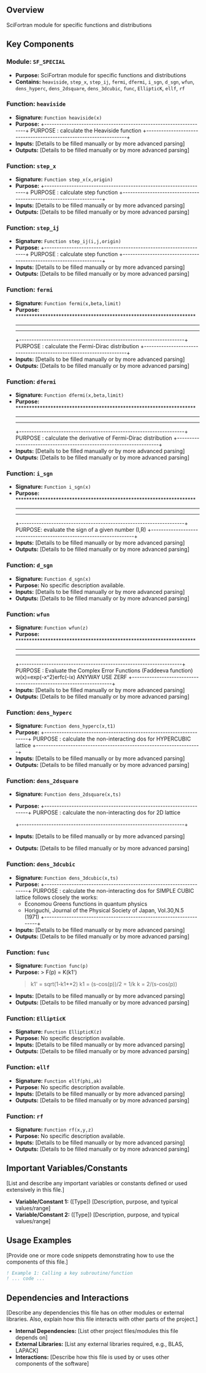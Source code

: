 ## Overview

SciFortran module for specific functions and distributions

## Key Components

### Module: `SF_SPECIAL`
- **Purpose:** SciFortran module for specific functions and distributions
- **Contains:** `heaviside`, `step_x`, `step_ij`, `fermi`, `dfermi`, `i_sgn`, `d_sgn`, `wfun`, `dens_hyperc`, `dens_2dsquare`, `dens_3dcubic`, `func`, `EllipticK`, `ellf`, `rf`

### Function: `heaviside`
- **Signature:** `Function heaviside(x)`
- **Purpose:** +------------------------------------------------------------------+
  PURPOSE  : calculate the Heaviside  function
  +------------------------------------------------------------------+
- **Inputs:** [Details to be filled manually or by more advanced parsing]
- **Outputs:** [Details to be filled manually or by more advanced parsing]

### Function: `step_x`
- **Signature:** `Function step_x(x,origin)`
- **Purpose:** +------------------------------------------------------------------+
  PURPOSE  : calculate step function
  +------------------------------------------------------------------+
- **Inputs:** [Details to be filled manually or by more advanced parsing]
- **Outputs:** [Details to be filled manually or by more advanced parsing]

### Function: `step_ij`
- **Signature:** `Function step_ij(i,j,origin)`
- **Purpose:** +------------------------------------------------------------------+
  PURPOSE  : calculate step function
  +------------------------------------------------------------------+
- **Inputs:** [Details to be filled manually or by more advanced parsing]
- **Outputs:** [Details to be filled manually or by more advanced parsing]

### Function: `fermi`
- **Signature:** `Function fermi(x,beta,limit)`
- **Purpose:** *******************************************************************
  *******************************************************************
  *******************************************************************
  +-------------------------------------------------------------------+
  PURPOSE  : calculate the Fermi-Dirac distribution
  +-------------------------------------------------------------------+
- **Inputs:** [Details to be filled manually or by more advanced parsing]
- **Outputs:** [Details to be filled manually or by more advanced parsing]

### Function: `dfermi`
- **Signature:** `Function dfermi(x,beta,limit)`
- **Purpose:** *******************************************************************
  *******************************************************************
  *******************************************************************
  +-------------------------------------------------------------------+
  PURPOSE  : calculate the derivative of Fermi-Dirac distribution
  +-------------------------------------------------------------------+
- **Inputs:** [Details to be filled manually or by more advanced parsing]
- **Outputs:** [Details to be filled manually or by more advanced parsing]

### Function: `i_sgn`
- **Signature:** `Function i_sgn(x)`
- **Purpose:** *******************************************************************
  *******************************************************************
  *******************************************************************
  +-------------------------------------------------------------------+
  PURPOSE:  evaluate the sign of a given number (I,R)
  +-------------------------------------------------------------------+
- **Inputs:** [Details to be filled manually or by more advanced parsing]
- **Outputs:** [Details to be filled manually or by more advanced parsing]

### Function: `d_sgn`
- **Signature:** `Function d_sgn(x)`
- **Purpose:** No specific description available.
- **Inputs:** [Details to be filled manually or by more advanced parsing]
- **Outputs:** [Details to be filled manually or by more advanced parsing]

### Function: `wfun`
- **Signature:** `Function wfun(z)`
- **Purpose:** *******************************************************************
  *******************************************************************
  *******************************************************************
  +------------------------------------------------------------------+
  PURPOSE  : Evaluate the Complex Error Functions (Faddeeva function)
  w(x)=exp(-x^2)erfc(-ix)
  ANYWAY USE ZERF
  +------------------------------------------------------------------+
- **Inputs:** [Details to be filled manually or by more advanced parsing]
- **Outputs:** [Details to be filled manually or by more advanced parsing]

### Function: `dens_hyperc`
- **Signature:** `Function dens_hyperc(x,t1)`
- **Purpose:** +-------------------------------------------------------------------+
  PURPOSE  : calculate the non-interacting dos for HYPERCUBIC lattice
  +-------------------------------------------------------------------+
- **Inputs:** [Details to be filled manually or by more advanced parsing]
- **Outputs:** [Details to be filled manually or by more advanced parsing]

### Function: `dens_2dsquare`
- **Signature:** `Function dens_2dsquare(x,ts)`
- **Purpose:** +-------------------------------------------------------------------+
  PURPOSE  : calculate the non-interacting dos for 2D lattice

  +-------------------------------------------------------------------+
- **Inputs:** [Details to be filled manually or by more advanced parsing]
- **Outputs:** [Details to be filled manually or by more advanced parsing]

### Function: `dens_3dcubic`
- **Signature:** `Function dens_3dcubic(x,ts)`
- **Purpose:** +-------------------------------------------------------------------+
  PURPOSE  : calculate the non-interacting dos for SIMPLE CUBIC lattice
  follows closely the works:
  + Economou Greens functions in quantum physics
  + Horiguchi, Journal of the Physical Society of Japan, Vol.30,N.5 (1971)
  +-------------------------------------------------------------------+
- **Inputs:** [Details to be filled manually or by more advanced parsing]
- **Outputs:** [Details to be filled manually or by more advanced parsing]

### Function: `func`
- **Signature:** `Function func(p)`
- **Purpose:** > F(p) = K(k1')
  > k1'  = sqrt(1-k1**2)
  > k1   = (s-cos(p))/2 = 1/k
  > k    = 2/(s-cos(p))
- **Inputs:** [Details to be filled manually or by more advanced parsing]
- **Outputs:** [Details to be filled manually or by more advanced parsing]

### Function: `EllipticK`
- **Signature:** `Function EllipticK(z)`
- **Purpose:** No specific description available.
- **Inputs:** [Details to be filled manually or by more advanced parsing]
- **Outputs:** [Details to be filled manually or by more advanced parsing]

### Function: `ellf`
- **Signature:** `Function ellf(phi,ak)`
- **Purpose:** No specific description available.
- **Inputs:** [Details to be filled manually or by more advanced parsing]
- **Outputs:** [Details to be filled manually or by more advanced parsing]

### Function: `rf`
- **Signature:** `Function rf(x,y,z)`
- **Purpose:** No specific description available.
- **Inputs:** [Details to be filled manually or by more advanced parsing]
- **Outputs:** [Details to be filled manually or by more advanced parsing]

## Important Variables/Constants

[List and describe any important variables or constants defined or used extensively in this file.]

- **Variable/Constant 1:** ([Type]) [Description, purpose, and typical values/range]
- **Variable/Constant 2:** ([Type]) [Description, purpose, and typical values/range]

## Usage Examples

[Provide one or more code snippets demonstrating how to use the components of this file.]

```fortran
! Example 1: Calling a key subroutine/function
! ... code ...
```

## Dependencies and Interactions

[Describe any dependencies this file has on other modules or external libraries. Also, explain how this file interacts with other parts of the project.]

- **Internal Dependencies:** [List other project files/modules this file depends on]
- **External Libraries:** [List any external libraries required, e.g., BLAS, LAPACK]
- **Interactions:** [Describe how this file is used by or uses other components of the software]

